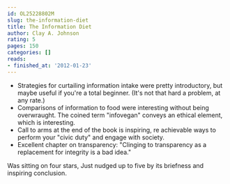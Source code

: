 ```yaml
---
id: OL25228802M
slug: the-information-diet
title: The Information Diet
author: Clay A. Johnson
rating: 5
pages: 150
categories: []
reads:
- finished_at: '2012-01-23'
---
```

- Strategies for curtailing information intake were pretty introductory, but maybe useful if you're a total beginner. (It's not that hard a problem, at any rate.)
- Comparisons of information to food were interesting without being overwraught. The coined term "infovegan" conveys an ethical element, which is interesting.
- Call to arms at the end of the book is inspiring, re achievable ways to perform your "civic duty" and engage with society.
- Excellent chapter on transparency: "Clinging to transparency as a replacement for integrity is a bad idea."

Was sitting on four stars, Just nudged up to five by its briefness and inspiring conclusion.

